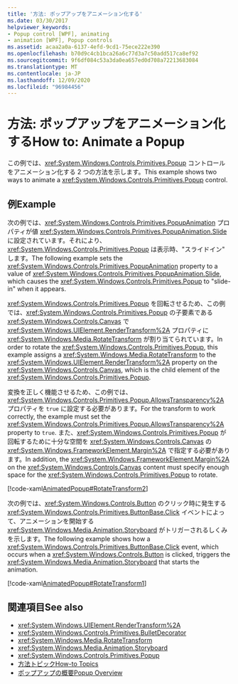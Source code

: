 ```yaml
---
title: '方法: ポップアップをアニメーション化する'
ms.date: 03/30/2017
helpviewer_keywords:
- Popup control [WPF], animating
- animation [WPF], Popup controls
ms.assetid: acaa2a0a-6137-4efd-9cd1-75ece222e390
ms.openlocfilehash: b70d9c4cb1bca26a6c77d3a7c50add517ca8ef92
ms.sourcegitcommit: 9f6df084c53a3da0ea657ed0d708a72213683084
ms.translationtype: MT
ms.contentlocale: ja-JP
ms.lasthandoff: 12/09/2020
ms.locfileid: "96984456"
---
```

# <a name="how-to-animate-a-popup"></a><span data-ttu-id="dd477-102">方法: ポップアップをアニメーション化する</span><span class="sxs-lookup"><span data-stu-id="dd477-102">How to: Animate a Popup</span></span>
<span data-ttu-id="dd477-103">この例では、<xref:System.Windows.Controls.Primitives.Popup> コントロールをアニメーション化する 2 つの方法を示します。</span><span class="sxs-lookup"><span data-stu-id="dd477-103">This example shows two ways to animate a <xref:System.Windows.Controls.Primitives.Popup> control.</span></span>  
  
## <a name="example"></a><span data-ttu-id="dd477-104">例</span><span class="sxs-lookup"><span data-stu-id="dd477-104">Example</span></span>  
 <span data-ttu-id="dd477-105">次の例では、<xref:System.Windows.Controls.Primitives.PopupAnimation> プロパティが値 <xref:System.Windows.Controls.Primitives.PopupAnimation.Slide> に設定されています。それにより、<xref:System.Windows.Controls.Primitives.Popup> は表示時、"スライドイン" します。</span><span class="sxs-lookup"><span data-stu-id="dd477-105">The following example sets the <xref:System.Windows.Controls.Primitives.PopupAnimation> property to a value of <xref:System.Windows.Controls.Primitives.PopupAnimation.Slide>, which causes the <xref:System.Windows.Controls.Primitives.Popup> to "slide-in" when it appears.</span></span>  
  
 <span data-ttu-id="dd477-106"><xref:System.Windows.Controls.Primitives.Popup> を回転させるため、この例では、<xref:System.Windows.Controls.Primitives.Popup> の子要素である <xref:System.Windows.Controls.Canvas> で <xref:System.Windows.UIElement.RenderTransform%2A> プロパティに <xref:System.Windows.Media.RotateTransform> が割り当てられています。</span><span class="sxs-lookup"><span data-stu-id="dd477-106">In order to rotate the <xref:System.Windows.Controls.Primitives.Popup>, this example assigns a <xref:System.Windows.Media.RotateTransform> to the <xref:System.Windows.UIElement.RenderTransform%2A> property on the <xref:System.Windows.Controls.Canvas>, which is the child element of the <xref:System.Windows.Controls.Primitives.Popup>.</span></span>  
  
 <span data-ttu-id="dd477-107">変換を正しく機能させるため、この例では、<xref:System.Windows.Controls.Primitives.Popup.AllowsTransparency%2A> プロパティを `true` に設定する必要があります。</span><span class="sxs-lookup"><span data-stu-id="dd477-107">For the transform to work correctly, the example must set the <xref:System.Windows.Controls.Primitives.Popup.AllowsTransparency%2A> property to `true`.</span></span> <span data-ttu-id="dd477-108">また、<xref:System.Windows.Controls.Primitives.Popup> が回転するために十分な空間を <xref:System.Windows.Controls.Canvas> の <xref:System.Windows.FrameworkElement.Margin%2A> で指定する必要があります。</span><span class="sxs-lookup"><span data-stu-id="dd477-108">In addition, the <xref:System.Windows.FrameworkElement.Margin%2A> on the <xref:System.Windows.Controls.Canvas> content must specify enough space for the <xref:System.Windows.Controls.Primitives.Popup> to rotate.</span></span>  
  
 [!code-xaml[AnimatedPopup#RotateTransform2](~/samples/snippets/csharp/VS_Snippets_Wpf/AnimatedPopup/CS/Window1.xaml#rotatetransform2)]  
  
 <span data-ttu-id="dd477-109">次の例では、<xref:System.Windows.Controls.Button> のクリック時に発生する <xref:System.Windows.Controls.Primitives.ButtonBase.Click> イベントによって、アニメーションを開始する <xref:System.Windows.Media.Animation.Storyboard> がトリガーされるしくみを示します。</span><span class="sxs-lookup"><span data-stu-id="dd477-109">The following example shows how a <xref:System.Windows.Controls.Primitives.ButtonBase.Click> event, which occurs when a <xref:System.Windows.Controls.Button> is clicked, triggers the <xref:System.Windows.Media.Animation.Storyboard> that starts the animation.</span></span>  
  
 [!code-xaml[AnimatedPopup#RotateTransform1](~/samples/snippets/csharp/VS_Snippets_Wpf/AnimatedPopup/CS/Window1.xaml#rotatetransform1)]  
  
## <a name="see-also"></a><span data-ttu-id="dd477-110">関連項目</span><span class="sxs-lookup"><span data-stu-id="dd477-110">See also</span></span>

- <xref:System.Windows.UIElement.RenderTransform%2A>
- <xref:System.Windows.Controls.Primitives.BulletDecorator>
- <xref:System.Windows.Media.RotateTransform>
- <xref:System.Windows.Media.Animation.Storyboard>
- <xref:System.Windows.Controls.Primitives.Popup>
- [<span data-ttu-id="dd477-111">方法トピック</span><span class="sxs-lookup"><span data-stu-id="dd477-111">How-to Topics</span></span>](popup-how-to-topics.md)
- [<span data-ttu-id="dd477-112">ポップアップの概要</span><span class="sxs-lookup"><span data-stu-id="dd477-112">Popup Overview</span></span>](popup-overview.md)
